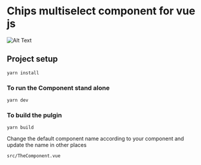# Chips multiselect component for vue js

![Alt Text](https://media.giphy.com/media/vFKqnCdLPNOKc/giphy.gif)

## Project setup
```
yarn install
```

### To run the Component stand alone
```
yarn dev
```

### To build the pulgin
```
yarn build
```

Change the default component name according to your component and update the name in other places

```
src/TheComponent.vue
```
